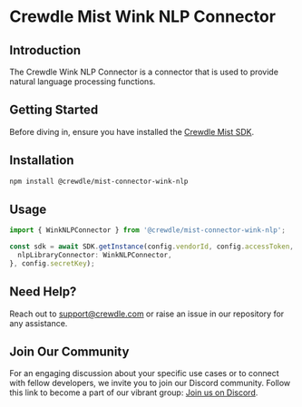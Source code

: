 # Crewdle Mist Wink NLP Connector

## Introduction

The Crewdle Wink NLP Connector is a connector that is used to provide natural language processing functions.

## Getting Started

Before diving in, ensure you have installed the [Crewdle Mist SDK](https://www.npmjs.com/package/@crewdle/web-sdk).

## Installation

```bash
npm install @crewdle/mist-connector-wink-nlp
```

## Usage

```TypeScript
import { WinkNLPConnector } from '@crewdle/mist-connector-wink-nlp';

const sdk = await SDK.getInstance(config.vendorId, config.accessToken, {
  nlpLibraryConnector: WinkNLPConnector,
}, config.secretKey);
```

## Need Help?

Reach out to support@crewdle.com or raise an issue in our repository for any assistance.

## Join Our Community

For an engaging discussion about your specific use cases or to connect with fellow developers, we invite you to join our Discord community. Follow this link to become a part of our vibrant group: [Join us on Discord](https://discord.gg/XJ3scBYX).
